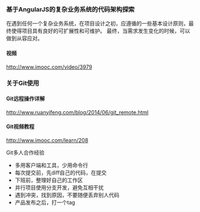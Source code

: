 ### 基于AngularJS的复杂业务系统的代码架构探索

在遇到任何一个复杂业务系统，在项目设计之初，应遵循的一些基本设计原则，最终使得项目具有良好的可扩展性和可维护。
最终，当需求发生变化的时候，可以做到从容应对。

#### 视频
http://www.imooc.com/video/3979

### 关于Git使用

#### Git远程操作详解
http://www.ruanyifeng.com/blog/2014/06/git_remote.html

#### Git视频教程
http://www.imooc.com/learn/208

Git多人合作经验
- 多用客户端和工具，少用命令行
- 每次提交前，先diff自己的代码，在提交
- 下班前，整理好自己的工作区
- 并行项目使用分支开发，避免互相干扰
- 遇到冲突，找到原因，不要随便丢弃别人代码
- 产品发布之后，打一个tag